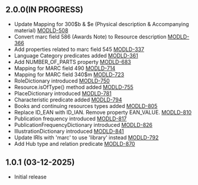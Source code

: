 ## 2.0.0(IN PROGRESS)
- Update Mapping for 300$b & $e (Physical description & Accompanying material) [MODLD-508](https://folio-org.atlassian.net/browse/MODLD-508)
- Convert marc field 586 (Awards Note) to Resource description [MODLD-366](https://folio-org.atlassian.net/browse/MODLD-366)
- Add properties related to marc field 545 [MODLD-337](https://folio-org.atlassian.net/browse/MODLD-337)
- Language Category predicates added [MODLD-361](https://folio-org.atlassian.net/browse/MODLD-361)
- Add NUMBER_OF_PARTS property [MODLD-683](https://folio-org.atlassian.net/browse/MODLD-683)
- Mapping for MARC field 490 [MODLD-714](https://folio-org.atlassian.net/browse/MODLD-714)
- Mapping for MARC field 340$m [MODLD-723](https://folio-org.atlassian.net/browse/MODLD-723)
- RoleDictionary introduced [MODLD-750](https://folio-org.atlassian.net/browse/MODLD-750)
- Resource.isOfType() method added [MODLD-755](https://folio-org.atlassian.net/browse/MODLD-755)
- PlaceDictionary introduced [MODLD-781](https://folio-org.atlassian.net/browse/MODLD-781)
- Characteristic predicate added [MODLD-794](https://folio-org.atlassian.net/browse/MODLD-794)
- Books and continuing resources types added [MODLD-805](https://folio-org.atlassian.net/browse/MODLD-805)
- Replace ID_EAN with ID_IAN. Remove property EAN_VALUE. [MODLD-810](https://folio-org.atlassian.net/browse/MODLD-810)
- Publication frequency introduced [MODLD-817](https://folio-org.atlassian.net/browse/MODLD-817)
- PublicationFrequencyDictionary introduced [MODLD-826](https://folio-org.atlassian.net/browse/MODLD-826)
- IllustrationDictionary introduced [MODLD-841](https://folio-org.atlassian.net/browse/MODLD-841)
- Update IRIs with 'marc' to use 'library' instead [MODLD-792](https://folio-org.atlassian.net/browse/MODLD-792)
- Add Hub type and relation predicate [MODLD-870](https://folio-org.atlassian.net/browse/MODLD-870)

## 1.0.1 (03-12-2025)
- Initial release
